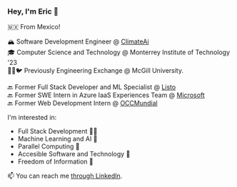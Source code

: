 ### Hey, I'm Eric 👋

<!--
**ericjardon/ericjardon** is a ✨ _special_ ✨ repository because its `README.md` (this file) appears on your GitHub profile.

Here are some ideas to get you started:

- 🔭 I’m currently working on ...
- 🌱 I’m currently learning ...
- 👯 I’m looking to collaborate on ...
- 🤔 I’m looking for help with ...
- 💬 Ask me about ...
- 📫 How to reach me: ...
- 😄 Pronouns: ...
- ⚡ Fun fact: ...
-->

🇲🇽 From Mexico! 

🏔 Software Development Engineer @ [ClimateAi](https://climate.ai/) <br/>
🎓 Computer Science and Technology @ Monterrey Institute of Technology '23 <br/>
👨‍💻🐦 Previously Engineering Exchange @ McGill University.

🔙 Former Full Stack Developer and ML Specialist @ [Listo](https://listo.mx/)  
🔙 Former SWE Intern in Azure IaaS Experiences Team @ [Microsoft](https://microsoft.com)  
🔙 Former Web Development Intern @ [OCCMundial](https://www.occ.com.mx/)

I'm interested in:
- Full Stack Development 👨‍💻
- Machine Learning and AI 🤖 
- Parallel Computing 🧶
- Accesible Software and Technology 🍃
- Freedom of Information 🎨

<!--
Personal Projects I am currently working on...
- 🍜 [**PriceBin**](https://github.com/panasweb/pricebin)
- 🎬 [**Viuteca**](https://github.com/ericjardon/viuteca)
- 🌐 [**Semantyk**](https://www.semantyk.com/)
-->

📫 You can reach me [through LinkedIn](https://www.linkedin.com/in/ericjardon/).
